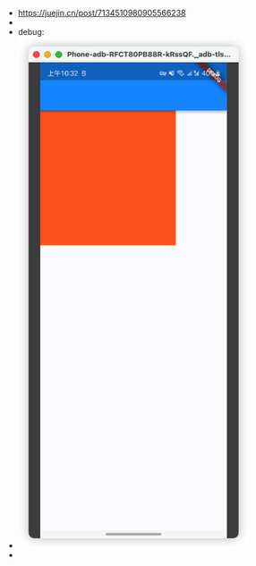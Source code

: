 - https://juejin.cn/post/7134510980905566238
-
- debug:
- ![image.png](../assets/image_1665109929669_0.png)
-